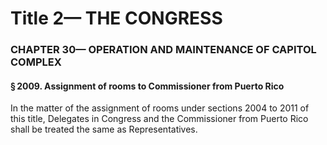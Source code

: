 
# Title 2— THE CONGRESS
### CHAPTER 30— OPERATION AND MAINTENANCE OF CAPITOL COMPLEX
#### § 2009. Assignment of rooms to Commissioner from Puerto Rico

In the matter of the assignment of rooms under sections 2004 to 2011 of this title, Delegates in Congress and the Commissioner from Puerto Rico shall be treated the same as Representatives.
